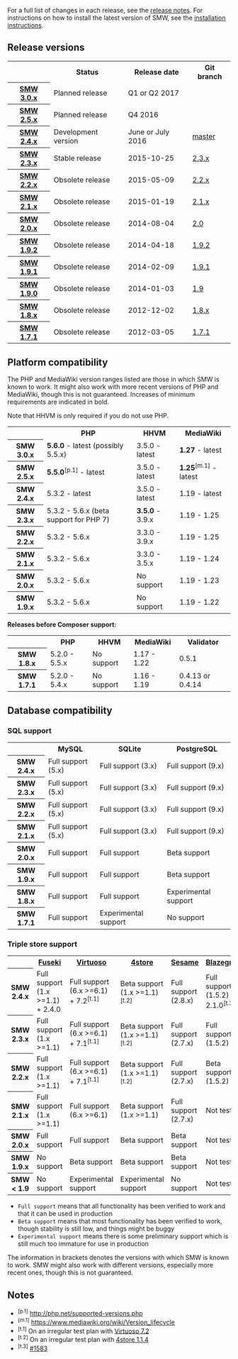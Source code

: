 For a full list of changes in each release, see the [release notes](https://github.com/SemanticMediaWiki/SemanticMediaWiki/tree/master/docs/releasenotes). For instructions
on how to install the latest version of SMW, see the [installation instructions](https://github.com/SemanticMediaWiki/SemanticMediaWiki/blob/master/docs/INSTALL.md).

## Release versions

<table>
	<tr>
		<th></th>
		<th>Status</th>
		<th>Release date</th>
		<th>Git branch</th>
	</tr>
	<tr>
		<th><a href="https://github.com/SemanticMediaWiki/SemanticMediaWiki/milestones/SMW%203.0">SMW 3.0.x</a></th>
		<td>Planned release</td>
		<td>Q1 or Q2 2017</td>
		<td></td>
	</tr>
	<tr>
		<th><a href="https://github.com/SemanticMediaWiki/SemanticMediaWiki/milestones/SMW%202.5">SMW 2.5.x</a></th>
		<td>Planned release</td>
		<td>Q4 2016</td>
		<td></td>
	</tr>
	<tr>
		<th><a href="https://github.com/SemanticMediaWiki/SemanticMediaWiki/blob/master/docs/RELEASE-NOTES.md">SMW 2.4.x</a></th>
		<td>Development version</td>
		<td>June or July 2016</td>
		<td><a href="https://github.com/SemanticMediaWiki/SemanticMediaWiki/tree/master">master</a></td>
	</tr>
	<tr>
		<th><a href="https://www.semantic-mediawiki.org/wiki/Semantic_MediaWiki_2.3.0">SMW 2.3.x</a></th>
		<td>Stable release</td>
		<td>2015-10-25</td>
		<td><a href="https://github.com/SemanticMediaWiki/SemanticMediaWiki/tree/2.3.x">2.3.x</a></td>
	</tr>
	<tr>
		<th><a href="https://www.semantic-mediawiki.org/wiki/Semantic_MediaWiki_2.2.0">SMW 2.2.x</a></th>
		<td>Obsolete release</td>
		<td>2015-05-09</td>
		<td><a href="https://github.com/SemanticMediaWiki/SemanticMediaWiki/tree/2.2.x">2.2.x</a></td>
	</tr>
	<tr>
		<th><a href="https://www.semantic-mediawiki.org/wiki/Semantic_MediaWiki_2.1.x">SMW 2.1.x</a></th>
		<td>Obsolete release</td>
		<td>2015-01-19</td>
		<td><a href="https://github.com/SemanticMediaWiki/SemanticMediaWiki/tree/2.1.x">2.1.x</a></td>
	</tr>
	<tr>
		<th><a href="https://www.semantic-mediawiki.org/wiki/Semantic_MediaWiki_2.0">SMW 2.0.x</a></th>
		<td>Obsolete release</td>
		<td>2014-08-04</td>
		<td><a href="https://github.com/SemanticMediaWiki/SemanticMediaWiki/tree/2.0">2.0</a></td>
	</tr>
	<tr>
		<th><a href="https://www.semantic-mediawiki.org/wiki/Semantic_MediaWiki_1.9.2">SMW 1.9.2</a></th>
		<td>Obsolete release</td>
		<td>2014-04-18</td>
		<td><a href="https://github.com/SemanticMediaWiki/SemanticMediaWiki/tree/1.9.2">1.9.2</a></td>
	</tr>
	<tr>
		<th><a href="https://www.semantic-mediawiki.org/wiki/Semantic_MediaWiki_1.9.1">SMW 1.9.1</a></th>
		<td>Obsolete release</td>
		<td>2014-02-09</td>
		<td><a href="https://github.com/SemanticMediaWiki/SemanticMediaWiki/tree/1.9.1">1.9.1</a></td>
	</tr>
	<tr>
		<th><a href="https://www.semantic-mediawiki.org/wiki/Semantic_MediaWiki_1.9.0">SMW 1.9.0</a></th>
		<td>Obsolete release</td>
		<td>2014-01-03</td>
		<td><a href="https://github.com/SemanticMediaWiki/SemanticMediaWiki/tree/1.9">1.9</a></td>
	</tr>
	<tr>
		<th><a href="https://www.semantic-mediawiki.org/wiki/Semantic_MediaWiki_1.8.0">SMW 1.8.x</a></th>
		<td>Obsolete release</td>
		<td>2012-12-02</td>
		<td><a href="https://github.com/SemanticMediaWiki/SemanticMediaWiki/tree/1.8.x">1.8.x</a></td>
	</tr>
	<tr>
		<th><a href="https://www.semantic-mediawiki.org/wiki/Semantic_MediaWiki_1.7.1">SMW 1.7.1</a></th>
		<td>Obsolete release</td>
		<td>2012-03-05</td>
		<td><a href="https://github.com/SemanticMediaWiki/SemanticMediaWiki/tree/1.7.1">1.7.1</a></td>
	</tr>
</table>

## Platform compatibility

The PHP and MediaWiki version ranges listed are those in which SMW is known to work. It might also
work with more recent versions of PHP and MediaWiki, though this is not guaranteed. Increases of
minimum requirements are indicated in bold.

Note that HHVM is only required if you do not use PHP.

<table>
	<tr>
		<th></th>
		<th>PHP</th>
		<th>HHVM</th>
		<th>MediaWiki</th>
	</tr>
	<tr>
		<th>SMW 3.0.x</th>
		<td><strong>5.6.0</strong> - latest (possibly 5.5.x)</td>
		<td>3.5.0 - latest</td>
		<td><strong>1.27</strong> - latest</td>
	</tr>
	<tr>
		<th>SMW 2.5.x</th>
		<td><strong>5.5.0</strong><sup>[p.1]</sup> - latest</td>
		<td>3.5.0 - latest</td>
		<td><strong>1.25</strong><sup>[m.1]</sup> - latest</td>
	</tr>
	<tr>
		<th>SMW 2.4.x</th>
		<td>5.3.2 - latest</td>
		<td>3.5.0 - latest</td>
		<td>1.19 - latest</td>
	</tr>
	<tr>
		<th>SMW 2.3.x</th>
		<td>5.3.2 - 5.6.x (beta support for PHP 7)</td>
		<td><strong>3.5.0</strong> - 3.9.x</td>
		<td>1.19 - 1.25</td>
	</tr>
	<tr>
		<th>SMW 2.2.x</th>
		<td>5.3.2 - 5.6.x</td>
		<td>3.3.0 - 3.9.x</td>
		<td>1.19 - 1.25</sup></td>
	</tr>
	<tr>
		<th>SMW 2.1.x</th>
		<td>5.3.2 - 5.6.x</td>
		<td>3.3.0 - 3.5.x</td>
		<td>1.19 - 1.24</td>
	</tr>
	<tr>
		<th>SMW 2.0.x</th>
		<td>5.3.2 - 5.6.x</td>
		<td>No support</td>
		<td>1.19 - 1.23</td>
	</tr>
	<tr>
		<th>SMW 1.9.x</th>
		<td>5.3.2 - 5.6.x</td>
		<td>No support</td>
		<td>1.19 - 1.22</td>
	</tr>
</table>

**Releases before Composer support:**

<table>
	<tr>
		<th></th>
		<th>PHP</th>
		<th>HHVM</th>
		<th>MediaWiki</th>
		<th>Validator</th>
	</tr>
	<tr>
		<th>SMW 1.8.x</th>
		<td>5.2.0 - 5.5.x</td>
		<td>No support</td>
		<td>1.17 - 1.22</td>
		<td>0.5.1</td>
	</tr>
	<tr>
		<th>SMW 1.7.1</th>
		<td>5.2.0 - 5.4.x</td>
		<td>No support</td>
		<td>1.16 - 1.19</td>
		<td>0.4.13 or 0.4.14</td>
	</tr>
</table>

## Database compatibility

### SQL support

<table>
	<tr>
		<th></th>
		<th>MySQL</th>
		<th>SQLite</th>
		<th>PostgreSQL</th>
	</tr>
	<tr>
		<th>SMW 2.4.x</th>
		<td>Full support (5.x)</td>
		<td>Full support (3.x)</td>
		<td>Full support (9.x)</td>
	</tr>
	<tr>
		<th>SMW 2.3.x</th>
		<td>Full support (5.x)</td>
		<td>Full support (3.x)</td>
		<td>Full support (9.x)</td>
	</tr>
	<tr>
		<th>SMW 2.2.x</th>
		<td>Full support (5.x)</td>
		<td>Full support (3.x)</td>
		<td>Full support (9.x)</td>
	</tr>
	<tr>
		<th>SMW 2.1.x</th>
		<td>Full support (5.x)</td>
		<td>Full support (3.x)</td>
		<td>Full support (9.x)</td>
	</tr>
	<tr>
		<th>SMW 2.0.x</th>
		<td>Full support</td>
		<td>Full support</td>
		<td>Beta support</td>
	</tr>
	<tr>
		<th>SMW 1.9.x</th>
		<td>Full support</td>
		<td>Full support</td>
		<td>Beta support</td>
	</tr>
	<tr>
		<th>SMW 1.8.x</th>
		<td>Full support</td>
		<td>Full support</td>
		<td>Experimental support</td>
	</tr>
	<tr>
		<th>SMW 1.7.1</th>
		<td>Full support</td>
		<td>Experimental support</td>
		<td>No support</td>
	</tr>
</table>

### Triple store support

<table>
	<tr>
		<th></th>
		<th><a href="https://jena.apache.org/">Fuseki</a></th>
		<th><a href="https://github.com/openlink/virtuoso-opensource">Virtuoso</a></th>
		<th><a href="https://github.com/garlik/4store">4store</a></th>
		<th><a href="http://rdf4j.org/">Sesame</a></th>
		<th><a href="https://wiki.blazegraph.com/">Blazegraph</a></th>
	</tr>
	<tr>
		<th>SMW 2.4.x</th>
		<td>Full support (1.x >=1.1) + 2.4.0</td>
		<td>Full support (6.x >=6.1) + 7.2<sup>[t.1]</sup></td>
		<td>Beta support (1.x >=1.1)<sup>[t.2]</sup></td>
		<td>Full support (2.8.x)</td>
		<td>Full support (1.5.2) + 2.1.0<sup>[t.3]</sup></td>
	</tr>
	<tr>
		<th>SMW 2.3.x</th>
		<td>Full support (1.x >=1.1)</td>
		<td>Full support (6.x >=6.1) + 7.1<sup>[t.1]</sup></td>
		<td>Beta support (1.x >=1.1)<sup>[t.2]</sup></td>
		<td>Full support (2.7.x)</td>
		<td>Full support (1.5.2)</td>
	</tr>
	<tr>
		<th>SMW 2.2.x</th>
		<td>Full support (1.x >=1.1)</td>
		<td>Full support (6.x >=6.1) + 7.1<sup>[t.1]</sup></td>
		<td>Beta support (1.x >=1.1)<sup>[t.2]</sup></td>
		<td>Full support (2.7.x)</td>
		<td>Beta support (1.5.2)</td>
	</tr>
	<tr>
		<th>SMW 2.1.x</th>
		<td>Full support (1.x >=1.1)</td>
		<td>Full support (6.x >=6.1)</td>
		<td>Beta support (1.x >=1.1)</td>
		<td>Full support (2.7.x)</td>
		<td>Not tested</td>
	</tr>
	<tr>
		<th>SMW 2.0.x</th>
		<td>Full support</td>
		<td>Full support</td>
		<td>Beta support</td>
		<td>Beta support</td>
		<td>Not tested</td>
	</tr>
	<tr>
		<th>SMW 1.9.x</th>
		<td>No support</td>
		<td>Beta support</td>
		<td>Beta support</td>
		<td>Beta support</td>
		<td>Not tested</td>
	</tr>
	<tr>
		<th>SMW &lt; 1.9</th>
		<td>No support</td>
		<td>Experimental support</td>
		<td>Experimental support</td>
		<td>No support</td>
		<td>Not tested</td>
	</tr>
</table>

- `Full support` means that all functionality has been verified to work and that it can be used in production
- `Beta support` means that most functionality has been verified to work, though stability is still low, and things might be buggy
- `Experimental support` means there is some preliminary support which is still much too immature for use in production

The information in brackets denotes the versions with which SMW is known to work. SMW might also
work with different versions, especially more recent ones, though this is not guaranteed.

## Notes

- <sup>[p.1]</sup> http://php.net/supported-versions.php
- <sup>[m.1]</sup> https://www.mediawiki.org/wiki/Version_lifecycle
- <sup>[t.1]</sup> On an irregular test plan with [Virtuoso 7.2](https://travis-ci.org/mwjames/SemanticMediaWiki/builds/97294290)
- <sup>[t.2]</sup> On an irregular test plan with [4store 1.1.4](https://travis-ci.org/mwjames/SemanticMediaWiki/builds/61200454)
- <sup>[t.3]</sup> [#1583](https://github.com/SemanticMediaWiki/SemanticMediaWiki/issues/1583)
